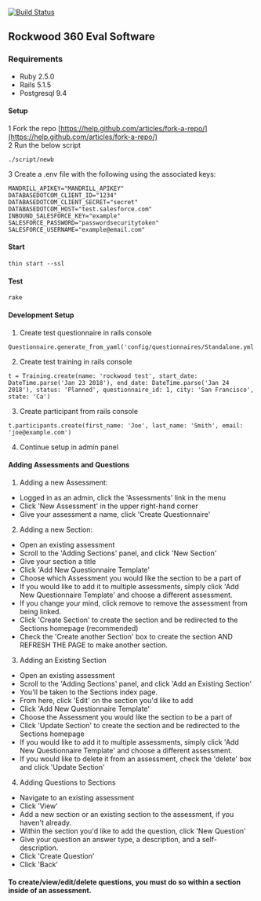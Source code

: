 [![Build Status](https://travis-ci.org/rockwoodleadership/eval360.svg?branch=master)](https://travis-ci.org/rockwoodleadership/eval360)
## Rockwood 360 Eval Software

### Requirements
- Ruby 2.5.0
- Rails 5.1.5
- Postgresql 9.4

#### Setup
1 Fork the repo [https://help.github.com/articles/fork-a-repo/](https://help.github.com/articles/fork-a-repo/)  
2 Run the below script
```
./script/newb
```
3 Create a .env file with the following using the associated keys:
```
MANDRILL_APIKEY="MANDRILL_APIKEY"
DATABASEDOTCOM_CLIENT_ID="1234"
DATABASEDOTCOM_CLIENT_SECRET="secret"
DATABASEDOTCOM_HOST="test.salesforce.com"
INBOUND_SALESFORCE_KEY="example"
SALESFORCE_PASSWORD="passwordsecuritytoken"
SALESFORCE_USERNAME="example@email.com"
``` 
#### Start
```
thin start --ssl
```
#### Test
```
rake
```

#### Development Setup
1. Create test questionnaire in rails console
```
Questionnaire.generate_from_yaml('config/questionnaires/Standalone.yml')
```
2. Create test training in rails console
```
t = Training.create(name: 'rockwood test', start_date: DateTime.parse('Jan 23 2018'), end_date: DateTime.parse('Jan 24 2018'), status: 'Planned', questionnaire_id: 1, city: 'San Francisco', state: 'Ca')
```
3. Create participant from rails console
```
t.participants.create(first_name: 'Joe', last_name: 'Smith', email: 'joe@example.com')
```
4. Continue setup in admin panel

#### Adding Assessments and Questions
1. Adding a new Assessment:
  - Logged in as an admin, click the 'Assessments' link in the menu
  - Click 'New Assessment' in the upper right-hand corner
  - Give your assessment a name, click 'Create Questionnaire' 

2. Adding a new Section:
  - Open an existing assessment
  - Scroll to the 'Adding Sections' panel, and click 'New Section'
  - Give your section a title
  - Click 'Add New Questionnaire Template'
  - Choose which Assessment you would like the section to be a part of
  - If you would like to add it to multiple assessments, simply click 'Add New Questionnaire Template' and choose a different assessment. 
  - If you change your mind, click remove to remove the assessment from being linked. 
  - Click 'Create Section' to create the section and be redirected to the Sections homepage (recommended)
  - Check the 'Create another Section' box to create the section AND REFRESH THE PAGE to make another section.  


3. Adding an Existing Section
  - Open an existing assessment
  - Scroll to the 'Adding Sections' panel, and click 'Add an Existing Section'
  - You'll be taken to the Sections index page. 
  - From here, click 'Edit' on the section you'd like to add 
  - Click 'Add New Questionnaire Template'
  - Choose the Assessment you would like the section to be a part of
  - Click 'Update Section' to create the section and be redirected to the Sections homepage
  - If you would like to add it to multiple assessments, simply click 'Add New Questionnaire Template' and choose a different assessment. 
  - If you would like to delete it from an assessment, check the 'delete' box and click 'Update Section'
    
4. Adding Questions to Sections
  - Navigate to an existing assessment
  - Click 'View'
  - Add a new section or an existing section to the assessment, if you haven't already.  
  - Within the section you'd like to add the question, click 'New Question'
  - Give your question an answer type, a description, and a self-description. 
  - Click 'Create Question'
  - Click 'Back'

#### To create/view/edit/delete questions, you must do so within a section inside of an assessment. 

